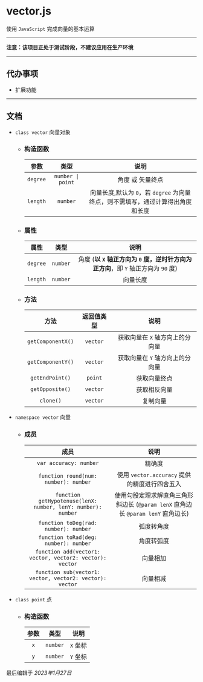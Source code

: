 # vector.js
使用 `JavaScript` 完成向量的基本运算

---

**注意：该项目正处于测试阶段，不建议应用在生产环境**

---

## 代办事项
- 扩展功能

---

## 文档

- `class vector` 向量对象

    - ### 构造函数
    
        | 参数 | 类型 | 说明 |
        |:---:|:---:|:---:|
        | `degree` | `number \| point` | 角度 或 矢量终点 |
        | `length` | `number` | 向量长度,默认为 `0`，若 `degree` 为向量终点，则不需填写，通过计算得出角度和长度 |

    - ### 属性

        | 属性 | 类型 | 说明 |
        |:---:|:---:|:---:|
        | `degree` | `number` | 角度 (**以 `X` 轴正方向为 `0` 度，逆时针方向为正方向**，即 `Y` 轴正方向为 `90` 度)|
        | `length` | `number` | 向量长度 |
    
    - ### 方法 
    
        | 方法 | 返回值类型 | 说明 |
        |:---:|:---:|:---:|
        | `getComponentX()` | `vector` | 获取向量在 `X` 轴方向上的分向量 |
        | `getComponentY()` | `vector` | 获取向量在 `Y` 轴方向上的分向量 |
        | `getEndPoint()` | `point` | 获取向量终点 |
        | `getOpposite()` | `vector` | 获取相反向量 |
        | `clone()` | `vector` | 复制向量 |
		
- `namespace vector` 向量

	- ### 成员
	
		| 成员 | 说明 |
        |:---:|:---:|
		| `var accuracy: number` | 精确度 |
		| `function round(num: number): number` | 使用 `vector.accuracy` 提供的精度进行四舍五入 |
		| `function getHypotenuse(lenX: number, lenY: number): number` | 使用勾股定理求解直角三角形斜边长  (`@param lenX` 直角边长 `@param lenY` 直角边长) |
		| `function toDeg(rad: number): number` | 弧度转角度 |
		| `function toRad(deg: number): number` | 角度转弧度 |
		| `function add(vector1: vector, vector2: vector): vector` | 向量相加 |
		| `function sub(vector1: vector, vector2: vector): vector` | 向量相减 |

- `class point` 点

	- ### 构造函数
	
		| 参数 | 类型 | 说明 |
        |:---:|:---:|:---:|
        | `x` | `number` | `X` 坐标 |
		| `y` | `number` | `Y` 坐标 |
		
最后编辑于 *2023年1月27日*
		
